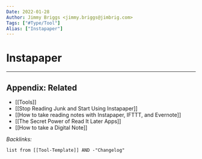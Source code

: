 ```yaml
---
Date: 2022-01-28
Author: Jimmy Briggs <jimmy.briggs@jimbrig.com>
Tags: ["#Type/Tool"]
Alias: ["Instapaper"]
---
```


# Instapaper

***

## Appendix: Related

- [[Tools]]
- [[Stop Reading Junk and Start Using Instapaper]]
- [[How to take reading notes with Instapaper, IFTTT, and Evernote]]
- [[The Secret Power of Read It Later Apps]]
- [[How to take a Digital Note]]

*Backlinks:*

```dataview
list from [[Tool-Template]] AND -"Changelog"
```